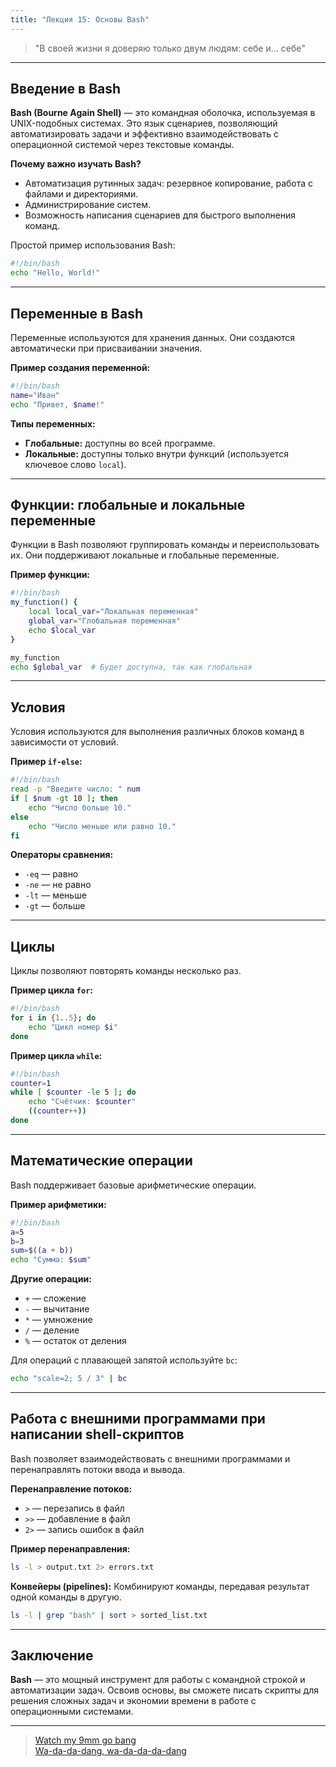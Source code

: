 ```yaml
---
title: "Лекция 15: Основы Bash"
---
```


> "В своей жизни я доверяю только двум людям: себе и... себе"

***

## Введение в Bash

**Bash (Bourne Again Shell)** — это командная оболочка, используемая в UNIX-подобных системах. Это язык сценариев, позволяющий автоматизировать задачи и эффективно взаимодействовать с операционной системой через текстовые команды.

**Почему важно изучать Bash?**

* Автоматизация рутинных задач: резервное копирование, работа с файлами и директориями.
* Администрирование систем.
* Возможность написания сценариев для быстрого выполнения команд.

Простой пример использования Bash:

```bash
#!/bin/bash
echo "Hello, World!"
```

***

## Переменные в Bash

Переменные используются для хранения данных. Они создаются автоматически при присваивании значения.

**Пример создания переменной:**

```bash
#!/bin/bash
name="Иван"
echo "Привет, $name!"
```

**Типы переменных:**

* **Глобальные:** доступны во всей программе.
* **Локальные:** доступны только внутри функций (используется ключевое слово `local`).

***

## Функции: глобальные и локальные переменные

Функции в Bash позволяют группировать команды и переиспользовать их. Они поддерживают локальные и глобальные переменные.

**Пример функции:**

```bash
#!/bin/bash
my_function() {
    local local_var="Локальная переменная"
    global_var="Глобальная переменная"
    echo $local_var
}

my_function
echo $global_var  # Будет доступна, так как глобальная
```

***

## Условия

Условия используются для выполнения различных блоков команд в зависимости от условий.

**Пример `if-else`:**

```bash
#!/bin/bash
read -p "Введите число: " num
if [ $num -gt 10 ]; then
    echo "Число больше 10."
else
    echo "Число меньше или равно 10."
fi
```

**Операторы сравнения:**

* `-eq` — равно
* `-ne` — не равно
* `-lt` — меньше
* `-gt` — больше

***

## Циклы

Циклы позволяют повторять команды несколько раз.

**Пример цикла `for`:**

```bash
#!/bin/bash
for i in {1..5}; do
    echo "Цикл номер $i"
done
```

**Пример цикла `while`:**

```bash
#!/bin/bash
counter=1
while [ $counter -le 5 ]; do
    echo "Счётчик: $counter"
    ((counter++))
done
```

***

## Математические операции

Bash поддерживает базовые арифметические операции.

**Пример арифметики:**

```bash
#!/bin/bash
a=5
b=3
sum=$((a + b))
echo "Сумма: $sum"
```

**Другие операции:**

* `+` — сложение
* `-` — вычитание
* `*` — умножение
* `/` — деление
* `%` — остаток от деления

Для операций с плавающей запятой используйте `bc`:

```bash
echo "scale=2; 5 / 3" | bc
```

***

## Работа с внешними программами при написании shell-скриптов

Bash позволяет взаимодействовать с внешними программами и перенаправлять потоки ввода и вывода.

**Перенаправление потоков:**

* `>` — перезапись в файл
* `>>` — добавление в файл
* `2>` — запись ошибок в файл

**Пример перенаправления:**

```bash
ls -l > output.txt 2> errors.txt
```

**Конвейеры (pipelines):** Комбинируют команды, передавая результат одной команды в другую.

```bash
ls -l | grep "bash" | sort > sorted_list.txt
```

***

## Заключение

**Bash** — это мощный инструмент для работы с командной строкой и автоматизации задач. Освоив основы, вы сможете писать скрипты для решения сложных задач и экономии времени в работе с операционными системами.

***

> [Watch my 9mm go bang <br />
> Wa-da-da-dang, wa-da-da-da-dang](https://youtu.be/n3CvFYuyTLQ)
